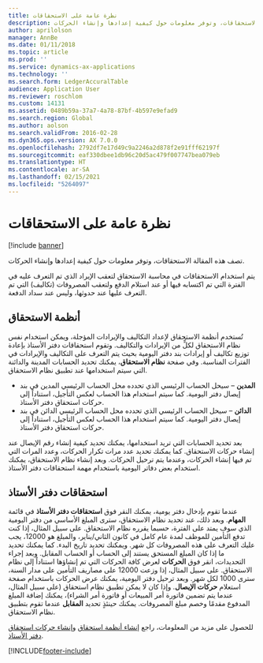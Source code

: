 ```yaml
---
title: نظرة عامة على الاستحقاقات
description: تصف هذه المقالة الاستحقاقات، وتوفر معلومات حول كيفية إعدادها وإنشاء الحركات.
author: aprilolson
manager: AnnBe
ms.date: 01/11/2018
ms.topic: article
ms.prod: ''
ms.service: dynamics-ax-applications
ms.technology: ''
ms.search.form: LedgerAccuralTable
audience: Application User
ms.reviewer: roschlom
ms.custom: 14131
ms.assetid: 0489b59a-37a7-4a78-87bf-4b597e9efad9
ms.search.region: Global
ms.author: aolson
ms.search.validFrom: 2016-02-28
ms.dyn365.ops.version: AX 7.0.0
ms.openlocfilehash: 2792df7e17d49c9a2246a2d878f2e91fff62197f
ms.sourcegitcommit: eaf330dbee1db96c20d5ac479f007747bea079eb
ms.translationtype: HT
ms.contentlocale: ar-SA
ms.lasthandoff: 02/15/2021
ms.locfileid: "5264097"
---
```

# <a name="accruals-overview"></a>نظرة عامة على الاستحقاقات

[!include [banner](../includes/banner.md)]

تصف هذه المقالة الاستحقاقات، وتوفر معلومات حول كيفية إعدادها وإنشاء الحركات.

يتم استخدام الاستحقاقات في محاسبة الاستحقاق لتعقب الإيراد الذي تم التعرف عليه في الفترة التي تم اكتسابه فيها أو عند استلام الدفع ولتعقب المصروفات (تكاليف) التي تم التعرف عليها عند حدوثها، وليس عند سداد الدفعة.

## <a name="accrual-schemes"></a>أنظمة الاستحقاق
تُستخدم أنظمة الاستحقاق لإعداد التكاليف والإيرادات المؤجلة، ويمكن استخدام نفس نظام الاستحقاق لكلٍّ من الإيرادات والتكاليف. وتقوم استحقاقات دفتر الأستاذ بإعادة توزيع تكاليف أو إيرادات بند دفتر اليومية بحيث يتم التعرف على التكاليف والإيرادات في الفترات المناسبة. وفي صفحة **نظام الاستحقاق**، يمكنك تحديد الحسابات المدينة والدائنة التي سيتم استخدامها عند تطبيق نظام الاستحقاق.

-   **المدين** – سيحل الحساب الرئيسي الذي تحدده محل الحساب الرئيسي المدين في بند إيصال دفتر اليومية. كما سيتم استخدام هذا الحساب لعكس التأجيل، استناداً إلى حركات استحقاق دفتر الأستاذ.
-   **الدائن** – سيحل الحساب الرئيسي الذي تحدده محل الحساب الرئيسي الدائن في بند إيصال دفتر اليومية. كما سيتم استخدام هذا الحساب لعكس التأجيل، استناداً إلى حركات استحقاق دفتر الأستاذ.

بعد تحديد الحسابات التي تريد استخدامها، يمكنك تحديد كيفية إنشاء رقم الإيصال عند إنشاء حركات الاستحقاق. كما يمكنك تحديد عدد مرات تكرار الحركات، وعدد المرات التي تم فيها إنشاء الحركات، وعندما يتم ترحيل الحركات. وبعد إنشاء نظام الاستحقاق، يمكنك استخدام بعض دفاتر اليومية باستخدام مهمة استحقاقات دفتر الأستاذ.

## <a name="ledger-accruals"></a>استحقاقات دفتر الأستاذ
عندما تقوم بإدخال دفتر يومية، يمكنك النقر فوق **استحقاقات دفتر الأستاذ** في قائمة **المهام**. وبعد ذلك، عند تحديد نظام الاستحقاق، سترى المبلغ الأساسي من دفتر اليومية الذي سوف يمتد على الفترة، حسبما يقرره نظام الاستحقاق. على سبيل المثال، إذا كنت تدفع التأمين للموظف لمدة عام كامل في كانون الثاني/يناير، والمبلغ هو 12000، يجب عليك التعرف على هذه المصروفات كل شهر. ويمكنك تحديد تاريخ البدء. كما يمكنك تحديد ما إذا كان المبلغ المستحق يستند إلى الحساب أو الحساب المقابل. ‏‫وبعد إجراء التحديدات، انقر فوق **الحركات** لعرض كافة الحركات التي تم إنشاؤها استناداً إلى نظام الاستحقاق. على سبيل المثال، إذا وزعت 12000 على مصاريف التأمين على مدار السنة، سترى 1000 لكل شهر.‬ ‏‫وبعد ترحيل دفتر اليومية، يمكنك عرض الحركات باستخدام صفحة استعلام **حركات الإيصال**. وإذا كان لا يمكن تطبيق نظام استحقاق (على سبيل المثال، عندما يتم تضمين فاتورة أمر المبيعات أو فاتورة أمر الشراء)، يمكنك إضافة المبلغ المدفوع مقدمًا وخصم مبلغ المصروفات.‬ يمكنك حينئذٍ تحديد **المقابل** عندما تقوم بتطبيق نظام الاستحقاق.


للحصول على مزيد من المعلومات، راجع [إنشاء أنظمة استحقاق](tasks/create-accrual-schemes.md) و[إنشاء حركات استحقاق دفتر الأستاذ](tasks/create-ledger-accrual-transactions.md).


[!INCLUDE[footer-include](../../includes/footer-banner.md)]
